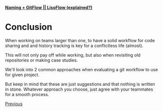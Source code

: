 [**Naming + GitFlow || LisoFlow (explained?)**](./readme.md)

# Conclusion
  
When working on teams larger than one, to have a solid workflow for code sharing and and history tracking is key for a conflictless life (almost).  

This will not only pay off while working, but also when revisiting old repositories or making case studies.  

We'll look into 2 common approaches when evaluating a git workflow to use for given project.  

But keep in mind that these are just suggestions and that nothing is written in stone. Whatever approach you choose, just agree with your teammates for a smooth process.

[Previous](./branching.md)